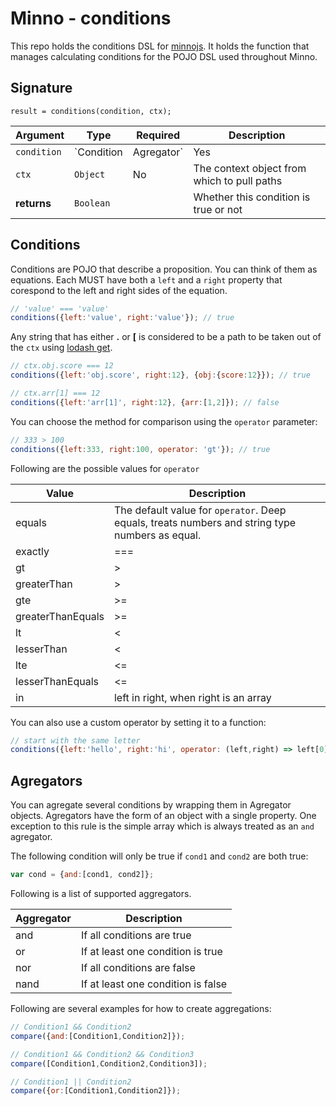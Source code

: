 # Minno - conditions

This repo holds the conditions DSL for [minnojs](minnojs.github.io).
It holds the function that manages calculating conditions for the POJO DSL used throughout Minno.

## Signature

`result = conditions(condition, ctx);`

Argument     | Type                                 | Required | Description
------------ | ------------------------------------ | -------- | ---
`condition`  | `Condition|Agregator`                | Yes      | A condition or agregator to be evaluated
`ctx`        | `Object`                             | No       | The context object from which to pull paths
**returns**  | `Boolean`                            |          | Whether this condition is true or not

## Conditions
Conditions are POJO that describe a proposition. 
You can think of them as equations.
Each MUST have both a `left` and a `right` property that corespond to the left and right sides of the equation.

```javascript
// 'value' === 'value'
conditions({left:'value', right:'value'}); // true
```

Any string that has either **.** or **[** is considered to be a path to be taken out of the `ctx` using [lodash get](https://lodash.com/docs/4.17.4#get).

```javascript
// ctx.obj.score === 12 
conditions({left:'obj.score', right:12}, {obj:{score:12}}); // true

// ctx.arr[1] === 12
conditions({left:'arr[1]', right:12}, {arr:[1,2]}); // false
```

You can choose the method for comparison using the `operator` parameter:

```javascript
// 333 > 100
conditions({left:333, right:100, operator: 'gt'}); // true
```

Following are the possible values for `operator`

Value               | Description
-----------         | -----------
equals              | The default value for `operator`. Deep equals, treats numbers and string type numbers as equal.
exactly             | ===
gt                  | >
greaterThan         | >
gte                 | >=
greaterThanEquals   | >=
lt                  | <
lesserThan          | <
lte                 | <=
lesserThanEquals    | <=
in                  | left in right, when right is an array

You can also use a custom operator by setting it to a function:

```javascript
// start with the same letter
conditions({left:'hello', right:'hi', operator: (left,right) => left[0] === right[0]}, ctx); // true
```

## Agregators
You can agregate several conditions by wrapping them in Agregator objects.
Agregators have the form of an object with a single property.
One exception to this rule is the simple array which is always treated as an `and` agregator.

The following condition will only be true if `cond1` and `cond2` are both true:

```javascript
var cond = {and:[cond1, cond2]};
```

Following is a list of supported aggregators.

Aggregator  | Description
----------- | --------------
and         | If all conditions are true
or          | If at least one condition is true
nor         | If all conditions are false
nand        | If at least one condition is false

Following are several examples for how to create aggregations:

```javascript
// Condition1 && Condition2
compare({and:[Condition1,Condition2]});

// Condition1 && Condition2 && Condition3
compare([Condition1,Condition2,Condition3]);

// Condition1 || Condition2
compare({or:[Condition1,Condition2]});
```
